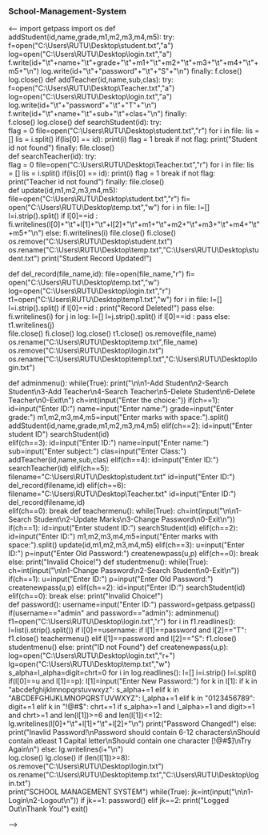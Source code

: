 ### School-Management-System
<--
import getpass
import os
def addStudent(id,name,grade,m1,m2,m3,m4,m5):
    try:
        f=open("C:\\Users\\RUTU\\Desktop\\student.txt","a")
        log=open("C:\\Users\\RUTU\\Desktop\\login.txt","a")
        f.write(id+"\t"+name+"\t"+grade+"\t"+m1+"\t"+m2+"\t"+m3+"\t"+m4+"\t"+m5+"\n")
        log.write(id+"\t"+"password"+"\t"+"S"+"\n")
    finally:
        f.close()
        log.close()
def addTeacher(id,name,sub,clas):
    try:    
        f=open("C:\\Users\\RUTU\\Desktop\\Teacher.txt","a")
        log=open("C:\\Users\\RUTU\\Desktop\\login.txt","a")
        log.write(id+"\t"+"password"+"\t"+"T"+"\n")
        f.write(id+"\t"+name+"\t"+sub+"\t"+clas+"\n")
    finally:    
        f.close()
        log.close()
def searchStudent(id):
    try:    
        flag = 0
        file=open("C:\\Users\\RUTU\\Desktop\\student.txt","r")
        for i in file:
            lis = []
            lis = i.split()
            if(lis[0] == id):
                print(i)
                flag = 1
                break
        if not flag:
            print("Student id not found")
    finally:
        file.close()        
def searchTeacher(id):
    try:    
        flag = 0
        file=open("C:\\Users\\RUTU\\Desktop\\Teacher.txt","r")
        for i in file:
            lis = []
            lis = i.split()
            if(lis[0] == id):
                print(i)
                flag = 1
                break
        if not flag:
                print("Teacher id not found")
    finally:
        file.close()            
def update(id,m1,m2,m3,m4,m5):
    file=open("C:\\Users\\RUTU\\Desktop\\student.txt","r")
    fi= open("C:\\Users\\RUTU\\Desktop\\temp.txt","w")
    for i in file:
        l=[]
        l=i.strip().split()
        if l[0]==id :
            fi.writelines(l[0]+"\t"+l[1]+"\t"+l[2]+"\t"+m1+"\t"+m2+"\t"+m3+"\t"+m4+"\t"+m5+"\n")
        else:
            fi.writelines(i)
    file.close()
    fi.close()
    os.remove("C:\\Users\\RUTU\\Desktop\\student.txt")
    os.rename("C:\\Users\\RUTU\\Desktop\\temp.txt","C:\\Users\\RUTU\\Desktop\\student.txt")
    print("Student Record Updated!") 

def del_record(file_name,id):
    file=open(file_name,"r")
    fi= open("C:\\Users\\RUTU\\Desktop\\temp.txt","w")
    log=open("C:\\Users\\RUTU\\Desktop\\login.txt","r")
    t1=open("C:\\Users\\RUTU\\Desktop\\temp1.txt","w")
    for i in file:
        l=[]
        l=i.strip().split()
        if l[0]==id :
            print("Record Deleted!")
            pass
        else:
            fi.writelines(i)
    for j in log:
        l=[]
        l=j.strip().split()
        if l[0]==id :
            pass
        else:
            t1.writelines(j)        
    file.close()
    fi.close()
    log.close()
    t1.close()
    os.remove(file_name)
    os.rename("C:\\Users\\RUTU\\Desktop\\temp.txt",file_name)
    os.remove("C:\\Users\\RUTU\\Desktop\\login.txt")
    os.rename("C:\\Users\\RUTU\\Desktop\\temp1.txt","C:\\Users\\RUTU\\Desktop\\login.txt")
     
def adminmenu():
    while(True):
        print("\n\n1-Add Student\n2-Search Student\n3-Add Teacher\n4-Search Teacher\n5-Delete Student\n6-Delete Teacher\n0-Exit\n")
        ch=int(input("Enter the choice:"))
        if(ch==1):
            id=input("Enter ID:")
            name=input("Enter name:")
            grade=input("Enter grade:")
            m1,m2,m3,m4,m5=input("Enter marks with space:").split()
            addStudent(id,name,grade,m1,m2,m3,m4,m5)
        elif(ch==2):
            id=input("Enter student ID")
            searchStudent(id)  
        elif(ch==3):
            id=input("Enter ID:")
            name=input("Enter name:")
            sub=input("Enter subject:")
            clas=input("Enter Class:")
            addTeacher(id,name,sub,clas)
        elif(ch==4):
            id=input("Enter ID:")
            searchTeacher(id)
        elif(ch==5):
            filename="C:\\Users\\RUTU\\Desktop\\student.txt"
            id=input("Enter ID:")
            del_record(filename,id)
        elif(ch==6):
            filename="C:\\Users\\RUTU\\Desktop\\Teacher.txt"
            id=input("Enter ID:")
            del_record(filename,id)   
        elif(ch==0):
            break
def teachermenu():
    while(True):
        ch=int(input("\n\n1-Search Student\n2-Update Marks\n3-Change Password\n0-Exit\n"))
        if(ch==1):
            id=input("Enter student ID:")
            searchStudent(id)
        elif(ch==2):
            id=input("Enter ID:")
            m1,m2,m3,m4,m5=input("Enter marks with space:").split()
            update(id,m1,m2,m3,m4,m5) 
        elif(ch==3):
            u=input("Enter ID:")
            p=input("Enter Old Password:")
            createnewpass(u,p)
        elif(ch==0):
            break
        else:
            print("Invalid Choice!")
def studentmenu():
    while(True):
        ch=int(input("\n\n1-Change Password\n2-Search Student\n0-Exit\n"))
        if(ch==1):
            u=input("Enter ID:")
            p=input("Enter Old Password:")
            createnewpass(u,p)
        elif(ch==2):
            id=input("Enter ID:")
            searchStudent(id)
        elif(ch==0):
            break
        else:
            print("Invalid Choice!")                  
def password():
    username=input("Enter ID:")
    password=getpass.getpass()
    if(username=="admin" and password=="admin"):
        adminmenu()
    f1=open("C:\\Users\\RUTU\\Desktop\\login.txt","r")
    for i in f1.readlines():
        l=list(i.strip().split())
        if l[0]==username:
            if l[1]==password and l[2]=="T":
                f1.close()
                teachermenu()
            elif l[1]==password and l[2]=="S":
                f1.close()
                studentmenu()
            else:
                print("ID not Found")
def createnewpass(u,p):
    log=open("C:\\Users\\RUTU\\Desktop\\login.txt","r+")
    lg=open("C:\\Users\\RUTU\\Desktop\\temp.txt","w")
    s_alpha=l_alpha=digit=chrt=0
    for i in log.readlines():
        l=[]
        i=i.strip()
        l=i.split()
        if(l[0]==u and l[1]==p):
            l[1]=input("Enter New Password:")
            for k in l[1]:
                if k in "abcdefghijklmnopqrstuvwxyz":
                    s_alpha+=1
                elif k in "ABCDEFGHIJKLMNOPQRSTUVWXYZ":
                    l_alpha+=1
                elif k in "0123456789":
                    digit+=1
                elif k in "!@#$":
                    chrt+=1
            if s_alpha>=1 and l_alpha>=1 and digit>=1 and chrt>=1 and len(l[1])>=6 and len(l[1])<=12:        
                lg.writelines(l[0]+"\t"+l[1]+"\t"+l[2]+"\n")
                print("Password Changed!")
            else:
                print("Inavlid Password!\nPassword should contain 6-12 characters\nShould contain atleast 1 Capital letter\nShould contain one character [!@#$]\nTry Again\n")
        else:
            lg.writelines(i+"\n")    
    log.close()
    lg.close()
    if (len(l[1])>=8):
        os.remove("C:\\Users\\RUTU\\Desktop\\login.txt")
        os.rename("C:\\Users\\RUTU\\Desktop\\temp.txt","C:\\Users\\RUTU\\Desktop\\login.txt")                
print("SCHOOL MANAGEMENT SYSTEM")
while(True):
    jk=int(input("\n\n1-Login\n2-Logout\n"))
    if jk==1:
        password()
    elif jk==2:
        print("Logged Out\nThank You!")
        exit()       

-->
